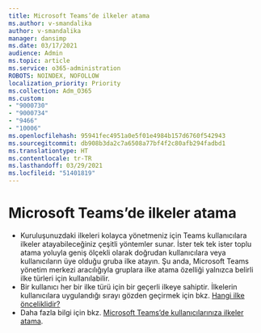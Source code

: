 ```yaml
---
title: Microsoft Teams’de ilkeler atama
ms.author: v-smandalika
author: v-smandalika
manager: dansimp
ms.date: 03/17/2021
audience: Admin
ms.topic: article
ms.service: o365-administration
ROBOTS: NOINDEX, NOFOLLOW
localization_priority: Priority
ms.collection: Adm_O365
ms.custom:
- "9000730"
- "9000734"
- "9466"
- "10006"
ms.openlocfilehash: 95941fec4951a0e5f01e4984b157d6760f542943
ms.sourcegitcommit: db908b3da2c7a6508a77bf4f2c80afb294fadbd1
ms.translationtype: HT
ms.contentlocale: tr-TR
ms.lasthandoff: 03/29/2021
ms.locfileid: "51401819"
---
```

# <a name="assign-policies-in-microsoft-teams"></a>Microsoft Teams’de ilkeler atama

- Kuruluşunuzdaki ilkeleri kolayca yönetmeniz için Teams kullanıcılara ilkeler atayabileceğiniz çeşitli yöntemler sunar. İster tek tek ister toplu atama yoluyla geniş ölçekli olarak doğrudan kullanıcılara veya kullanıcıların üye olduğu gruba ilke atayın.  Şu anda, Microsoft Teams yönetim merkezi aracılığıyla gruplara ilke atama özelliği yalnızca belirli ilke türleri için kullanılabilir. 
- Bir kullanıcı her bir ilke türü için bir geçerli ilkeye sahiptir. İlkelerin kullanıcılara uygulandığı sırayı gözden geçirmek için bkz. [Hangi ilke önceliklidir?](https://docs.microsoft.com/microsoftteams/assign-policies#which-policy-takes-precedence)
- Daha fazla bilgi için bkz. [Microsoft Teams’de kullanıcılarınıza ilkeler atama](https://docs.microsoft.com/microsoftteams/assign-policies).
